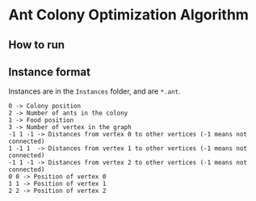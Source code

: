 # Ant Colony Optimization Algorithm

## How to run

## Instance format

Instances are in the `Instances` folder, and are `*.ant`.

```
0 -> Colony position
2 -> Number of ants in the colony
1 -> Food position
3 -> Number of vertex in the graph
-1 1 -1 -> Distances from vertex 0 to other vertices (-1 means not connected)
1 -1 1  -> Distances from vertex 1 to other vertices (-1 means not connected)
-1 1 -1 -> Distances from vertex 2 to other vertices (-1 means not connected)
0 0 -> Position of vertex 0
1 1 -> Position of vertex 1
2 2 -> Position of vertex 2

```